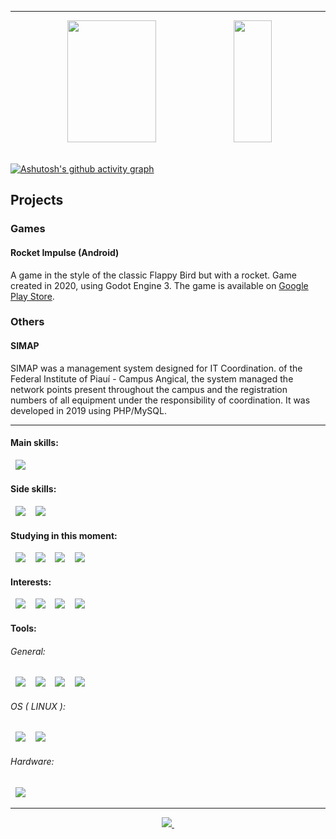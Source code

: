 <hr>

<div align="center">
  <img width="53%" height="195px" src="https://github-readme-stats.vercel.app/api?username=rsmwall&show_icons=true&theme=transparent&count_private=true&ring_color=1A4A28&&hide_border=true&&text_color=89929c&&title_color=8B949E&hide_title&icon_color=1A4A28">
  <img width="35%" height="195px" src="https://github-readme-stats.vercel.app/api/top-langs/?username=rsmwall&layout=compact&theme=transparent&count_private=true&&hide_border=true&&&langs_count=10&&text_color=89929c&&title_color=8B949E&hide_title"/>
</div>

<br>
  
[![Ashutosh's github activity graph](https://github-readme-activity-graph.vercel.app/graph?username=rsmwall&theme=github-compact&color=708090&line=24292e&point=24292e&area=true&hide_border=true)](https://github.com/rsmwall/github-readme-activity-graph)
## Projects
### Games
#### Rocket Impulse (Android)

A game in the style of the classic Flappy Bird but with a rocket. Game created in 2020, using Godot Engine 3. The game is available on [Google Play Store](https://play.google.com/store/apps/details?id=org.godotengine.rocketimpulse).

### Others
#### SIMAP

SIMAP was a management system designed for IT Coordination. of the Federal Institute of Piauí - Campus Angical, the system managed the network points present throughout the campus and the registration numbers of all equipment under the responsibility of coordination. It was developed in 2019 using PHP/MySQL.

<hr>

#### Main skills:

<picture>
  <source media="(prefers-color-scheme: dark)" srcset="https://img.shields.io/badge/-Ruby on Rails-0D1117?style=for-the-badge&logo=rubyonrails&logoColor=C60000&labelColor=181e26&textColor=0D1117">&nbsp;
  <img src="https://img.shields.io/badge/-Ruby on Rails-white?style=for-the-badge&logo=rubyonrails&logoColor=C60000&labelColor=f0f0f0&textColor=0D1117">&nbsp;
</picture>

#### Side skills:

<picture>
  <source media="(prefers-color-scheme: dark)" srcset="https://img.shields.io/badge/-GDScript-0D1117?style=for-the-badge&logo=godotengine&logoColor=4588B9&labelColor=181e26&textColor=0D1117">&nbsp;
  <img src="https://img.shields.io/badge/-GDScript-white?style=for-the-badge&logo=godotengine&logoColor=4588B9&labelColor=f0f0f0&textColor=0D1117">&nbsp;
</picture>

<picture>
  <source media="(prefers-color-scheme: dark)" srcset="https://img.shields.io/badge/-Godot Engine-0D1117?style=for-the-badge&logo=godotengine&logoColor=4588B9&labelColor=181e26&textColor=0D1117">&nbsp;
  <img src="https://img.shields.io/badge/-Godot Engine-white?style=for-the-badge&logo=godotengine&logoColor=4588B9&labelColor=f0f0f0&textColor=0D1117">&nbsp;
</picture>

#### Studying in this moment:

<picture>
  <source media="(prefers-color-scheme: dark)" srcset="https://img.shields.io/badge/-TypeScript-0D1117?style=for-the-badge&logo=typescript&logoColor=2F74C0&labelColor=181e26&textColor=0D1117">&nbsp;
  <img src="https://img.shields.io/badge/-TypeScript-white?style=for-the-badge&logo=typescript&logoColor=2F74C0&labelColor=f0f0f0&textColor=0D1117">&nbsp;
</picture>

<picture>
  <source media="(prefers-color-scheme: dark)" srcset="https://img.shields.io/badge/-Java-0D1117?style=for-the-badge&logo=openjdk&logoColor=E51F24&labelColor=181e26&textColor=0D1117">&nbsp;
  <img src="https://img.shields.io/badge/-Java-white?style=for-the-badge&logo=openjdk&logoColor=E51F24&labelColor=f0f0f0&textColor=0D1117">&nbsp;
</picture>

<picture>
  <source media="(prefers-color-scheme: dark)" srcset="https://img.shields.io/badge/-C-0D1117?style=for-the-badge&logo=c&logoColor=00599C&labelColor=181e26&textColor=0D1117">&nbsp;
  <img src="https://img.shields.io/badge/-C-white?style=for-the-badge&logo=c&logoColor=00599C&labelColor=f0f0f0&textColor=0D1117">&nbsp;
</picture>

<picture>
  <source media="(prefers-color-scheme: dark)" srcset="https://img.shields.io/badge/-C%2B%2B-0D1117?style=for-the-badge&logo=c%2B%2B&logoColor=00599C&labelColor=181e26&textColor=0D1117">&nbsp;
  <img src="https://img.shields.io/badge/-C%2B%2B-white?style=for-the-badge&logo=c%2B%2B&logoColor=00599C&labelColor=f0f0f0&textColor=0D1117">&nbsp;
</picture>

#### Interests:

<picture>
  <source media="(prefers-color-scheme: dark)" srcset="https://img.shields.io/badge/-Linux-0D1117?style=for-the-badge&logo=linux&logoColor=FCC624&labelColor=181e26&textColor=0D1117">&nbsp;
  <img src="https://img.shields.io/badge/-Linux-white?style=for-the-badge&logo=linux&logoColor=FCC624&labelColor=f0f0f0&textColor=0D1117">&nbsp;
</picture>

<picture>
  <source media="(prefers-color-scheme: dark)" srcset="https://img.shields.io/badge/-Shell Script-0D1117?style=for-the-badge&logo=gnu-bash&logoColor=white&labelColor=181e26&textColor=0D1117">&nbsp;
  <img src="https://img.shields.io/badge/-Shell Script-white?style=for-the-badge&logo=gnu-bash&logoColor=black&labelColor=f0f0f0&textColor=0D1117">&nbsp;
</picture>

<picture>
  <source media="(prefers-color-scheme: dark)" srcset="https://img.shields.io/badge/-Python-0D1117?style=for-the-badge&logo=python&logoColor=3E79A7&labelColor=181e26&textColor=0D1117">&nbsp;
  <img src="https://img.shields.io/badge/-Python-white?style=for-the-badge&logo=python&logoColor=3E79A7&labelColor=f0f0f0&textColor=0D1117">&nbsp;
</picture>

<picture>
  <source media="(prefers-color-scheme: dark)" srcset="https://img.shields.io/badge/-PostgreSQL-0D1117?style=for-the-badge&logo=postgresql&logoColor=30628A&labelColor=181e26&textColor=0D1117">&nbsp;
  <img src="https://img.shields.io/badge/-PostgreSQL-white?style=for-the-badge&logo=postgresql&logoColor=30628A&labelColor=f0f0f0&textColor=0D1117">&nbsp;
</picture>

#### Tools:

###### General:

<picture>
  <source media="(prefers-color-scheme: dark)" srcset="https://img.shields.io/badge/-Visual Studio Code-0D1117?style=for-the-badge&logo=visual-studio-code&logoColor=43A4ED&labelColor=181e26&textColor=0D1117">&nbsp;
  <img src="https://img.shields.io/badge/-Visual Studio Code-white?style=for-the-badge&logo=visual-studio-code&logoColor=43A4ED&labelColor=f0f0f0&textColor=0D1117">&nbsp;
</picture>

<picture>
  <source media="(prefers-color-scheme: dark)" srcset="https://img.shields.io/badge/-Git-0D1117?style=for-the-badge&logo=git&logoColor=e44d30&labelColor=181e26&textColor=0D1117">&nbsp;
  <img src="https://img.shields.io/badge/-Git-white?style=for-the-badge&logo=git&logoColor=e44d30&labelColor=f0f0f0&textColor=0D1117">&nbsp;
</picture>

<picture>
  <source media="(prefers-color-scheme: dark)" srcset="https://img.shields.io/badge/-GitHub-0D1117?style=for-the-badge&logo=github&logoColor=white&labelColor=181e26&textColor=0D1117">&nbsp;
  <img src="https://img.shields.io/badge/-GitHub-white?style=for-the-badge&logo=github&logoColor=black&labelColor=f0f0f0&textColor=0D1117">&nbsp;
</picture>

<picture>
  <source media="(prefers-color-scheme: dark)" srcset="https://img.shields.io/badge/-KDE-0D1117?style=for-the-badge&logo=kde&logoColor=0080E1&labelColor=181e26&textColor=0D1117">&nbsp;
  <img src="https://img.shields.io/badge/-KDE-white?style=for-the-badge&logo=kde&logoColor=0080E1&labelColor=f0f0f0&textColor=0D1117">&nbsp;
</picture>

###### OS ( LINUX ):

<picture>
  <source media="(prefers-color-scheme: dark)" srcset="https://img.shields.io/badge/-Arch Linux (current main)-0D1117?style=for-the-badge&logo=arch-linux&logoColor=2F9BD0&labelColor=181e26&textColor=0D1117">&nbsp;
  <img src="https://img.shields.io/badge/-Arch Linux (current main)-white?style=for-the-badge&logo=arch-linux&logoColor=2F9BD0&labelColor=f0f0f0&textColor=0D1117">&nbsp;
</picture>

<picture>
  <source media="(prefers-color-scheme: dark)" srcset="https://img.shields.io/badge/-Kali Linux-0D1117?style=for-the-badge&logo=kalilinux&logoColor=367BF0&labelColor=181e26&textColor=0D1117">&nbsp;
  <img src="https://img.shields.io/badge/-Kali Linux-white?style=for-the-badge&logo=kalilinux&logoColor=367BF0&labelColor=f0f0f0&textColor=0D1117">&nbsp;
</picture>

###### Hardware:

<picture>
  <source media="(prefers-color-scheme: dark)" srcset="https://img.shields.io/badge/-ASUS ZenBook-0D1117?style=for-the-badge&logo=asus&logoColor=white&labelColor=181e26&textColor=0D1117">&nbsp;
  <img src="https://img.shields.io/badge/-ASUS ZenBook-white?style=for-the-badge&logo=asus&logoColor=black&labelColor=f0f0f0&textColor=0D1117">&nbsp;
</picture>

<!--

#### Other Knowledge:

-->

<hr>

<div align="center">
  <a href="https://dev.to/rsmwall">
    <img src="https://img.shields.io/badge/dev.to-0A0A0A?style=for-the-badge&logo=devdotto&logoColor=white">&nbsp;
  </a>
</div>
